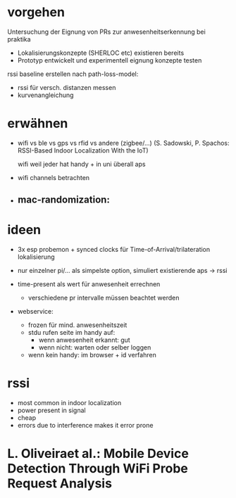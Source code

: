 # vorgehen
Untersuchung der Eignung von PRs zur anwesenheitserkennung bei praktika

- Lokalisierungskonzepte (SHERLOC etc) existieren bereits
- Prototyp entwickelt und experimentell eignung konzepte testen

rssi baseline erstellen nach path-loss-model:
- rssi für versch. distanzen messen
- kurvenangleichung

# erwähnen
- wifi vs ble vs gps vs rfid vs andere (zigbee/...)
    (S. Sadowski, P. Spachos: RSSI-Based Indoor Localization With the IoT)

    wifi weil jeder hat handy + in uni überall aps

- wifi channels betrachten
- mac-randomization:
    - 

# ideen
- 3x esp probemon + synced clocks für Time-of-Arrival/trilateration lokalisierung
- nur einzelner pi/... als simpelste option, simuliert existierende aps -> rssi
- time-present als wert für anwesenheit errechnen
    - verschiedene pr intervalle müssen beachtet werden

- webservice:
    - frozen für mind. anwesenheitszeit
    - stdu rufen seite im handy auf:
        - wenn anwesenheit erkannt: gut
        - wenn nicht: warten oder selber loggen
    - wenn kein handy: im browser + id verfahren

# rssi
- most common in indoor localization
- power present in signal
- cheap
- errors due to interference makes it error prone

# L. Oliveiraet al.: Mobile Device Detection Through WiFi Probe Request Analysis





